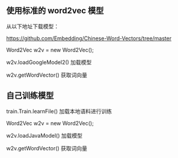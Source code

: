 ## 使用标准的 word2vec 模型

从以下地址下载模型：

https://github.com/Embedding/Chinese-Word-Vectors/tree/master

Word2Vec w2v = new Word2Vec();

w2v.loadGoogleModel2() 加载模型

w2v.getWordVector() 获取词向量

## 自己训练模型

train.Train.learnFile() 加载本地语料进行训练

Word2Vec w2v = new Word2Vec();

w2v.loadJavaModel() 加载模型

w2v.getWordVector() 获取词向量